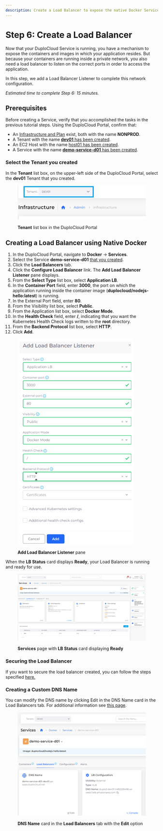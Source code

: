 ```yaml
---
description: Create a Load Balancer to expose the native Docker Service
---
```


# Step 6: Create a Load Balancer

Now that your DuploCloud Service is running, you have a mechanism to expose the containers and images in which your application resides. But because your containers are running inside a private network, you also need a load balancer to listen on the correct ports in order to access the application.

In this step, we add a Load Balancer Listener to complete this network configuration.

_Estimated time to complete Step 6: 15 minutes._

## Prerequisites

Before creating a Service, verify that you accomplished the tasks in the previous tutorial steps. Using the DuploCloud Portal, confirm that:

* An [Infrastructure and Plan](../step-1-infrastructure.md) exist, both with the name **NONPROD**.
* A Tenant with the name [**dev01** has been created](../step-2-tenant.md).
* An EC2 Host with the name [host01 has been created](step-4-create-ec2-host.md).
* A Service with the name [**demo-service-d01** has been created](step-5-create-app-via-docker-native.md).&#x20;

### Select the Tenant you created

In the **Tenant** list box, on the upper-left side of the DuploCloud Portal, select the **dev01** Tenant that you created.

<div align="left">

<figure><img src="../../../.gitbook/assets/tenant_dev01 (1).png" alt=""><figcaption><p><strong>Tenant</strong> list box in the DuploCloud Portal</p></figcaption></figure>

</div>

## Creating a Load Balancer using Native Docker

1. In the DuploCloud Portal, navigate to **Docker** -> **Services**.
2. Select the Service **demo-service-d01** [that you created](step-5-create-app-via-docker-native.md).
3. Click the **Load Balancers** tab.
4. Click the **Configure Load Balancer** link. The **Add Load Balancer Listener** pane displays.
5. From the **Select Type** list box, select **Application LB**.
6. In the **Container Port** field, enter **3000**, the port on which the application running inside the container image (**duplocloud/nodejs-hello:latest**) is running.
7. In the External Port field, enter **80**.
8. From the Visibility list box, select **Public**.
9. From the Application list box, select **Docker Mode**.
10. In the **Health Check** field, enter **/**, indicating that you want the Kubernetes Health Check logs written to the **root** directory.
11. From the **Backend Protocol** list box, select **HTTP**.
12. Click **Add**.

<div align="left">

<figure><img src="../../../.gitbook/assets/dockerp.png" alt=""><figcaption><p><strong>Add Load Balancer Listener</strong> pane</p></figcaption></figure>

</div>

When the **LB Status** card displays **Ready**, your Load Balancer is running and ready for use.

<figure><img src="../../../.gitbook/assets/help.png" alt=""><figcaption><p><strong>Services</strong> page with <strong>LB Status</strong> card displaying <strong>Ready</strong></p></figcaption></figure>

### Securing the Load Balancer

If you want to secure the load balancer created, you can follow the steps specified [here.](../quick-start-eks-services/step-7-secure-the-load-balancer.md)

### Creating a Custom DNS Name

You can modify the DNS name by clicking Edit in the DNS Name card in the Load Balancers tab. For additional information see [this page](../quick-start-eks-services/step-8-create-dns-name.md).

<figure><img src="../../../.gitbook/assets/shitpic.png" alt=""><figcaption><p><strong>DNS Name</strong> card in the <strong>Load Balancers</strong> tab with the <strong>Edit</strong> option</p></figcaption></figure>
